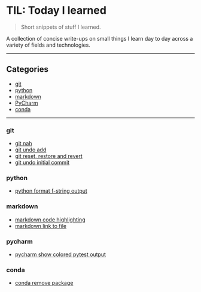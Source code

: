 # TIL: Today I learned

> Short snippets of stuff I learned.

A collection of concise write-ups on small things I learn day to day across a
variety of fields and technologies.

---

## Categories
* [git](git)
* [python](python)
* [markdown](markdown)
* [PyCharm](pycharm)
* [conda](conda)


---

### git
- [git nah](git/git_nah.md)
- [git undo add](git/git_undo_add.md)
- [git reset, restore and revert](git/git_reset_restore_revert.md)
- [git undo initial commit](git/git_undo_initial_commit.md)


### python
- [python format f-string output](python/python_format_f_string.md)


### markdown
- [markdown code highlighting](markdown/markdown_code.md)
- [markdown link to file](markdown/markdown_link_to_file.md)


### pycharm
- [pycharm show colored pytest output](pycharm/pycharm_colored_output.md)

### conda
- [conda remove package](conda/conda_remove_package.md)
